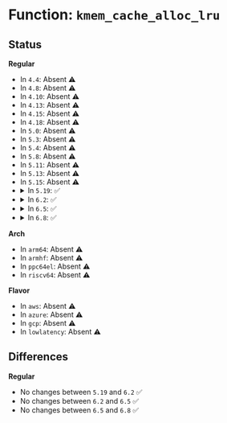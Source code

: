 # Function: <code>kmem_cache_alloc_lru</code>

## Status
<b>Regular</b>
<ul>
<li>
In <code>4.4</code>: Absent ⚠️
</li>
<li>
In <code>4.8</code>: Absent ⚠️
</li>
<li>
In <code>4.10</code>: Absent ⚠️
</li>
<li>
In <code>4.13</code>: Absent ⚠️
</li>
<li>
In <code>4.15</code>: Absent ⚠️
</li>
<li>
In <code>4.18</code>: Absent ⚠️
</li>
<li>
In <code>5.0</code>: Absent ⚠️
</li>
<li>
In <code>5.3</code>: Absent ⚠️
</li>
<li>
In <code>5.4</code>: Absent ⚠️
</li>
<li>
In <code>5.8</code>: Absent ⚠️
</li>
<li>
In <code>5.11</code>: Absent ⚠️
</li>
<li>
In <code>5.13</code>: Absent ⚠️
</li>
<li>
In <code>5.15</code>: Absent ⚠️
</li>
<li>
<details>
<summary>In <code>5.19</code>: ✅</summary>

```c
void *kmem_cache_alloc_lru(struct kmem_cache *s, struct list_lru *lru, gfp_t gfpflags);
```

**Collision:** Unique Global

**Inline:** No

**Transformation:** False

**Instances:**

```
In mm/slub.c (ffffffff813aa0b0)
Location: mm/slub.c:3272
Inline: False
Direct callers:
  - mm/shmem.c:shmem_alloc_inode
  - fs/dcache.c:__d_alloc
  - fs/inode.c:alloc_inode
  - fs/proc/inode.c:proc_alloc_inode
  - fs/ext4/super.c:ext4_alloc_inode
  - fs/squashfs/super.c:squashfs_alloc_inode
  - fs/hugetlbfs/inode.c:hugetlbfs_alloc_inode
  - fs/fat/inode.c:fat_alloc_inode
  - fs/ecryptfs/super.c:ecryptfs_alloc_inode
  - fs/fuse/inode.c:fuse_alloc_inode
  - ipc/mqueue.c:mqueue_alloc_inode
  - block/bdev.c:bdev_alloc_inode
  - lib/xarray.c:xas_split_alloc
  - lib/xarray.c:xas_alloc
  - lib/xarray.c:__xas_nomem
  - lib/xarray.c:__xas_nomem
  - lib/xarray.c:__xas_nomem
  - lib/xarray.c:__xas_nomem
  - lib/xarray.c:xas_nomem
  - drivers/dax/super.c:dax_alloc_inode
  - net/socket.c:sock_alloc_inode
```
**Symbols:**

```
ffffffff813aa0b0-ffffffff813aa347: kmem_cache_alloc_lru (STB_GLOBAL)
```
</details>
</li>
<li>
<details>
<summary>In <code>6.2</code>: ✅</summary>

```c
void *kmem_cache_alloc_lru(struct kmem_cache *s, struct list_lru *lru, gfp_t gfpflags);
```

**Collision:** Unique Global

**Inline:** No

**Transformation:** False

**Instances:**

```
In mm/slub.c (ffffffff8142af20)
Location: mm/slub.c:3480
Inline: False
Direct callers:
  - mm/shmem.c:shmem_alloc_inode
  - fs/dcache.c:__d_alloc
  - fs/inode.c:alloc_inode
  - fs/proc/inode.c:proc_alloc_inode
  - fs/ext4/super.c:ext4_alloc_inode
  - fs/squashfs/super.c:squashfs_alloc_inode
  - fs/hugetlbfs/inode.c:hugetlbfs_alloc_inode
  - fs/fat/inode.c:fat_alloc_inode
  - fs/ecryptfs/super.c:ecryptfs_alloc_inode
  - fs/fuse/inode.c:fuse_alloc_inode
  - ipc/mqueue.c:mqueue_alloc_inode
  - block/bdev.c:bdev_alloc_inode
  - drivers/dax/super.c:dax_alloc_inode
  - net/socket.c:sock_alloc_inode
  - lib/xarray.c:xas_split_alloc
  - lib/xarray.c:xas_alloc
  - lib/xarray.c:__xas_nomem
  - lib/xarray.c:__xas_nomem
  - lib/xarray.c:__xas_nomem
  - lib/xarray.c:__xas_nomem
  - lib/xarray.c:xas_nomem
```
**Symbols:**

```
ffffffff8142af20-ffffffff8142b1d5: kmem_cache_alloc_lru (STB_GLOBAL)
```
</details>
</li>
<li>
<details>
<summary>In <code>6.5</code>: ✅</summary>

```c
void *kmem_cache_alloc_lru(struct kmem_cache *s, struct list_lru *lru, gfp_t gfpflags);
```

**Collision:** Unique Global

**Inline:** No

**Transformation:** False

**Instances:**

```
In mm/slub.c (ffffffff81460450)
Location: mm/slub.c:3498
Inline: False
Direct callers:
  - mm/shmem.c:shmem_alloc_inode
  - fs/dcache.c:__d_alloc
  - fs/inode.c:alloc_inode
  - fs/proc/inode.c:proc_alloc_inode
  - fs/ext4/super.c:ext4_alloc_inode
  - fs/squashfs/super.c:squashfs_alloc_inode
  - fs/hugetlbfs/inode.c:hugetlbfs_alloc_inode
  - fs/fat/inode.c:fat_alloc_inode
  - fs/ecryptfs/super.c:ecryptfs_alloc_inode
  - fs/fuse/inode.c:fuse_alloc_inode
  - ipc/mqueue.c:mqueue_alloc_inode
  - block/bdev.c:bdev_alloc_inode
  - drivers/dax/super.c:dax_alloc_inode
  - net/socket.c:sock_alloc_inode
  - lib/xarray.c:xas_split_alloc
  - lib/xarray.c:xas_alloc
  - lib/xarray.c:__xas_nomem
  - lib/xarray.c:__xas_nomem
  - lib/xarray.c:__xas_nomem
  - lib/xarray.c:__xas_nomem
  - lib/xarray.c:xas_nomem
```
**Symbols:**

```
ffffffff81460450-ffffffff8146072f: kmem_cache_alloc_lru (STB_GLOBAL)
```
</details>
</li>
<li>
<details>
<summary>In <code>6.8</code>: ✅</summary>

```c
void *kmem_cache_alloc_lru(struct kmem_cache *s, struct list_lru *lru, gfp_t gfpflags);
```

**Collision:** Unique Global

**Inline:** No

**Transformation:** False

**Instances:**

```
In mm/slub.c (ffffffff8145c300)
Location: mm/slub.c:3876
Inline: False
Direct callers:
  - mm/shmem.c:shmem_alloc_inode
  - fs/dcache.c:__d_alloc
  - fs/inode.c:alloc_inode
  - fs/proc/inode.c:proc_alloc_inode
  - fs/ext4/super.c:ext4_alloc_inode
  - fs/squashfs/super.c:squashfs_alloc_inode
  - fs/hugetlbfs/inode.c:hugetlbfs_alloc_inode
  - fs/fat/inode.c:fat_alloc_inode
  - fs/ecryptfs/super.c:ecryptfs_alloc_inode
  - fs/fuse/inode.c:fuse_alloc_inode
  - ipc/mqueue.c:mqueue_alloc_inode
  - block/bdev.c:bdev_alloc_inode
  - drivers/dax/super.c:dax_alloc_inode
  - net/socket.c:sock_alloc_inode
  - lib/xarray.c:xas_split_alloc
  - lib/xarray.c:xas_alloc
  - lib/xarray.c:__xas_nomem
  - lib/xarray.c:__xas_nomem
  - lib/xarray.c:__xas_nomem
  - lib/xarray.c:__xas_nomem
  - lib/xarray.c:xas_nomem
```
**Symbols:**

```
ffffffff8145c300-ffffffff8145c633: kmem_cache_alloc_lru (STB_GLOBAL)
```
</details>
</li>
</ul>
<b>Arch</b>
<ul>
<li>
In <code>arm64</code>: Absent ⚠️
</li>
<li>
In <code>armhf</code>: Absent ⚠️
</li>
<li>
In <code>ppc64el</code>: Absent ⚠️
</li>
<li>
In <code>riscv64</code>: Absent ⚠️
</li>
</ul>
<b>Flavor</b>
<ul>
<li>
In <code>aws</code>: Absent ⚠️
</li>
<li>
In <code>azure</code>: Absent ⚠️
</li>
<li>
In <code>gcp</code>: Absent ⚠️
</li>
<li>
In <code>lowlatency</code>: Absent ⚠️
</li>
</ul>

## Differences
<b>Regular</b>
<ul>
<li>
No changes between <code>5.19</code> and <code>6.2</code> ✅
</li>
<li>
No changes between <code>6.2</code> and <code>6.5</code> ✅
</li>
<li>
No changes between <code>6.5</code> and <code>6.8</code> ✅
</li>
</ul>
